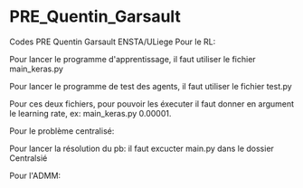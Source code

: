 # PRE_Quentin_Garsault
Codes PRE Quentin Garsault ENSTA/ULiege
Pour le RL:

Pour lancer le programme d'apprentissage, il faut utiliser le fichier main_keras.py

Pour lancer le programme de test des agents, il faut utiliser le fichier test.py

Pour ces deux fichiers, pour pouvoir les éxecuter il faut donner en argument le learning rate, ex: main_keras.py 0.00001. 

Pour le problème centralisé:

Pour lancer la résolution du pb: il faut excucter main.py dans le dossier Centralsié

Pour l'ADMM:


